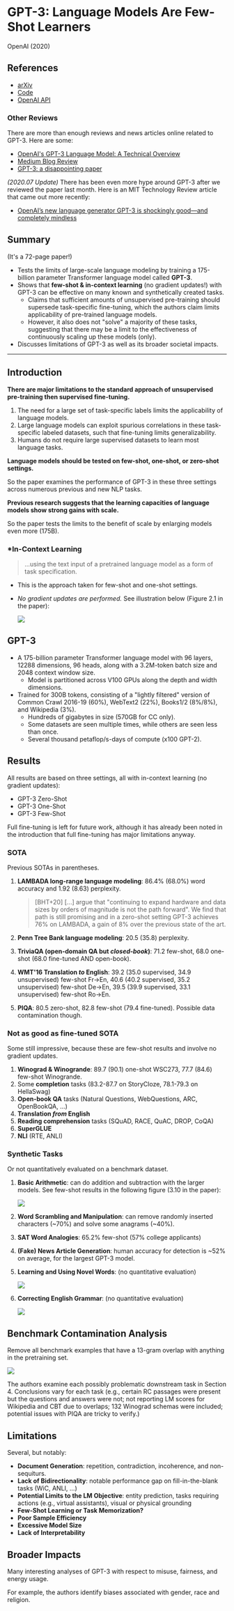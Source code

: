 # GPT-3: Language Models Are Few-Shot Learners

OpenAI (2020)

## References

- [arXiv](https://arxiv.org/abs/2005.14165)
- [Code](https://github.com/openai/gpt-3)
- [OpenAI API](https://openai.com/blog/openai-api/)

### Other Reviews

There are more than enough reviews and news articles online related to GPT-3. Here are some:
- [OpenAI's GPT-3 Language Model: A Technical Overview](https://lambdalabs.com/blog/demystifying-gpt-3/)
- [Medium Blog Review](https://blog.inten.to/gpt-3-language-models-are-few-shot-learners-a13d1ae8b1f9)
- [GPT-3: a disappointing paper](https://www.lesswrong.com/posts/ZHrpjDc3CepSeeBuE/gpt-3-a-disappointing-paper)

*(2020.07 Update)* There has been even more hype around GPT-3 after we reviewed the paper last month. 
Here is an MIT Technology Review article that came out more recently:
- [OpenAI’s new language generator GPT-3 is shockingly good—and completely mindless](https://www.technologyreview.com/2020/07/20/1005454/openai-machine-learning-language-generator-gpt-3-nlp/)

## Summary

(It's a 72-page paper!)

- Tests the limits of large-scale language modeling by training a 175-billion parameter Transformer language model called **GPT-3**.
- Shows that **few-shot & in-context learning** (no gradient updates!) with GPT-3 can be effective on many known and synthetically created tasks.
    - Claims that sufficient amounts of unsupervised pre-training should supersede task-specific fine-tuning, which the authors claim limits applicability of pre-trained language models.
    - However, it also does not "solve" a majority of these tasks, suggesting that there may be a limit to the effectiveness of continuously scaling up these models (only).
- Discusses limitations of GPT-3 as well as its broader societal impacts.

---

## Introduction

**There are major limitations to the standard approach of unsupervised pre-training then supervised fine-tuning.**

1. The need for a large set of task-specific labels limits the applicability of language models.
2. Large language models can exploit spurious correlations in these task-specific labeled datasets, such that fine-tuning limits generalizability.
3. Humans do not require large supervised datasets to learn most language tasks.

**Language models should be tested on few-shot, one-shot, or zero-shot settings.**

So the paper examines the performance of GPT-3 in these three settings across numerous previous and new NLP tasks.

**Previous research suggests that the learning capacities of language models show strong gains with scale.**

So the paper tests the limits to the benefit of scale by enlarging models even more (175B).

### *In-Context Learning

> ...using the text input of a pretrained language model as a form of task specification.

- This is the approach taken for few-shot and one-shot settings.
- *No gradient updates are performed.* See illustration below (Figure 2.1 in the paper):

    ![](../images/GPT-3/in-context-learning.png)

## GPT-3

- A 175-billion parameter Transformer language model with 96 layers, 12288 dimensions, 96 heads, along with a 3.2M-token batch size and 2048 context window size.
    - Model is partitioned across V100 GPUs along the depth and width dimensions.
- Trained for 300B tokens, consisting of a "lightly filtered" version of Common Crawl 2016-19 (60%), WebText2 (22%), Books1/2 (8%/8%), and Wikipedia (3%).
    - Hundreds of gigabytes in size (570GB for CC only).
    - Some datasets are seen multiple times, while others are seen less than once.
    - Several thousand petaflop/s-days of compute (x100 GPT-2).

## Results

All results are based on three settings, all with in-context learning (no gradient updates):

- GPT-3 Zero-Shot
- GPT-3 One-Shot
- GPT-3 Few-Shot

Full fine-tuning is left for future work, although it has already been noted in the introduction that full fine-tuning has major limitations anyway.

### SOTA

Previous SOTAs in parentheses.

1. **LAMBADA long-range language modeling**: 86.4% (68.0%) word accuracy and 1.92 (8.63) perplexity.

    > [BHT+20] [...] argue that "continuing to expand hardware and data sizes by orders of magnitude is not the path forward". We find that path is still promising and in a zero-shot setting GPT-3 achieves 76% on LAMBADA, a gain of 8% over the previous state of the art.

2. **Penn Tree Bank language modeling**: 20.5 (35.8) perplexity.
3. **TriviaQA (open-domain QA but *closed-book*)**: 71.2 few-shot, 68.0 one-shot (68.0 fine-tuned AND open-book).
4. **WMT'16 Translation *to* English**: 39.2 (35.0 supervised, 34.9 unsupervised) few-shot Fr→En, 40.6 (40.2 supervised, 35.2 unsupervised) few-shot De→En, 39.5 (39.9 supervised, 33.1 unsupervised) few-shot Ro→En.
5. **PIQA**: 80.5 zero-shot, 82.8 few-shot (79.4 fine-tuned). Possible data contamination though.

### Not as good as fine-tuned SOTA

Some still impressive, because these are few-shot results and involve no gradient updates.

1. **Winograd & Winogrande**: 89.7 (90.1) one-shot WSC273, 77.7 (84.6) few-shot Winogrande.
2. Some **completion** tasks (83.2-87.7 on StoryCloze, 78.1-79.3 on HellaSwag)
3. **Open-book QA** tasks (Natural Questions, WebQuestions, ARC, OpenBookQA, ...)
4. **Translation *from* English**
5. **Reading comprehension** tasks (SQuAD, RACE, QuAC, DROP, CoQA)
6. **SuperGLUE**
7. **NLI** (RTE, ANLI)

### Synthetic Tasks

Or not quantitatively evaluated on a benchmark dataset.

1. **Basic Arithmetic**: can do addition and subtraction with the larger models. See few-shot results in the following figure (3.10 in the paper):

    ![](../images/GPT-3/arithmetic.png)

2. **Word Scrambling and Manipulation**: can remove randomly inserted characters (~70%) and solve some anagrams (~40%).
3. **SAT Word Analogies**: 65.2% few-shot (57% college applicants)
4. **(Fake) News Article Generation**: human accuracy for detection is ~52% on average, for the largest GPT-3 model.
5. **Learning and Using Novel Words**: (no quantitative evaluation)

    ![](../images/GPT-3/novel-words.png)

6. **Correcting English Grammar**: (no quantitative evaluation)

    ![](../images/GPT-3/gec.png)

## Benchmark Contamination Analysis

Remove all benchmark examples that have a 13-gram overlap with anything in the pretraining set.

![](../images/GPT-3/contamination-analysis.png)

The authors examine each possibly problematic downstream task in Section 4. Conclusions vary for each task (e.g., certain RC passages were present but the questions and answers were not; not reporting LM scores for Wikipedia and CBT due to overlaps; 132 Winograd schemas were included; potential issues with PIQA are tricky to verify.)

## Limitations

Several, but notably:

- **Document Generation**: repetition, contradiction, incoherence, and non-sequiturs.
- **Lack of Bidirectionality**: notable performance gap on fill-in-the-blank tasks (WiC, ANLI, ...)
- **Potential Limits to the LM Objective**: entity prediction, tasks requiring actions (e.g., virtual assistants), visual or physical grounding
- **Few-Shot Learning or Task Memorization?**
- **Poor Sample Efficiency**
- **Excessive Model Size**
- **Lack of Interpretability**

## Broader Impacts

Many interesting analyses of GPT-3 with respect to misuse, fairness, and energy usage.

For example, the authors identify biases associated with gender, race and religion.
